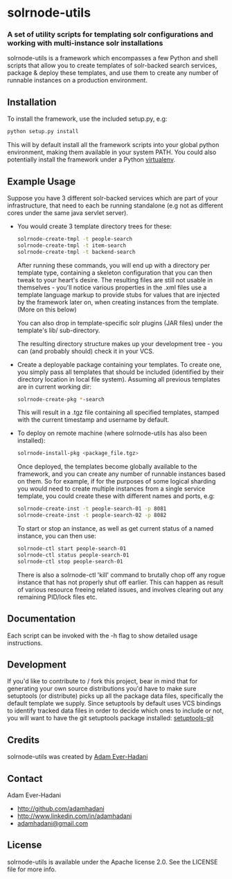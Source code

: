 # solrnode-utils

### A set of utility scripts for templating solr configurations and working with multi-instance solr installations

solrnode-utils is a framework which encompasses a few Python and shell scripts that allow you to create templates of solr-backed search services,
package & deploy these templates, and use them to create any number of runnable instances on a production environment.

## Installation

To install the framework, use the included setup.py, e.g:
```bash
python setup.py install
```

This will by default install all the framework scripts into your global python environment, making
them available in your system PATH. 
You could also potentially install the framework under a Python [virtualenv](http://pypi.python.org/pypi/virtualenv).


## Example Usage

Suppose you have 3 different solr-backed services which are part of your infrastructure, that need to each be
running standalone (e.g not as different cores under the same java servlet server).

* You would create 3 template directory trees for these:

	```bash
	solrnode-create-tmpl -t people-search
	solrnode-create-tmpl -t item-search
	solrnode-create-tmpl -t backend-search 
	```

	After running these commands, you will end up with a directory per template type, containing a skeleton configuration
	that you can then tweak to your heart's desire.
	The resulting files are still not usable in themselves - you'll notice various properties in the .xml files use a template language markup
	to provide stubs for values that are injected by the framework later on, when creating instances from the template. (More on this below)

	You can also drop in template-specific solr plugins (JAR files) under the template's lib/ sub-directory.

	The resulting directory structure makes up your development tree - you can (and probably should) check it in your VCS.

* Create a deployable package containing your templates. To create one, you simply pass all templates that should
be included (identified by their directory location in local file system). 
Assuming all previous templates are in current working dir:

	```bash
	solrnode-create-pkg *-search
	```

	This will result in a .tgz file containing all specified templates, stamped with the current timestamp and username by default.

* To deploy on remote machine (where solrnode-utils has also been installed):

	```bash
	solrnode-install-pkg <package_file.tgz>
	```

	Once deployed, the templates become globally available to the framework, and you can create any number of runnable instances based on them. 
	So for example, if for the purposes of some logical sharding you would need to create multiple instances from a single service template, 
	you could create these with different names and ports, e.g:

	```bash
	solrnode-create-inst -t people-search-01 -p 8081
	solrnode-create-inst -t people-search-02 -p 8082
	```

	To start or stop an instance, as well as get current status of a named instance, you can then use:

	```bash
	solrnode-ctl start people-search-01
	solrnode-ctl status people-search-01
	solrnode-ctl stop people-search-01
	```

	There is also a solrnode-ctl 'kill' command to brutally chop off any rogue instance that has not properly shut off earlier.
	This can happen as result of various resource freeing related issues, and involves clearing out any remaining PID/lock files etc.


## Documentation

Each script can be invoked with the -h flag to show detailed usage instructions.

## Development

If you'd like to contribute to / fork this project, bear in mind that for generating your own
source distributions you'd have to make sure setuptools (or distribute) picks up all the package
data files, specifically the default template we supply. Since setuptools by default uses VCS bindings
to identify tracked data files in order to decide which ones to include or not, you will want to have
the git setuptools package installed: [setuptools-git](http://pypi.python.org/pypi/setuptools-git)

## Credits

solrnode-utils was created by [Adam Ever-Hadani](http://github.com/adamhadani/)

## Contact

Adam Ever-Hadani

- http://github.com/adamhadani
- http://www.linkedin.com/in/adamhadani
- adamhadani@gmail.com

## License

solrnode-utils is available under the Apache license 2.0. See the LICENSE file for more info.
